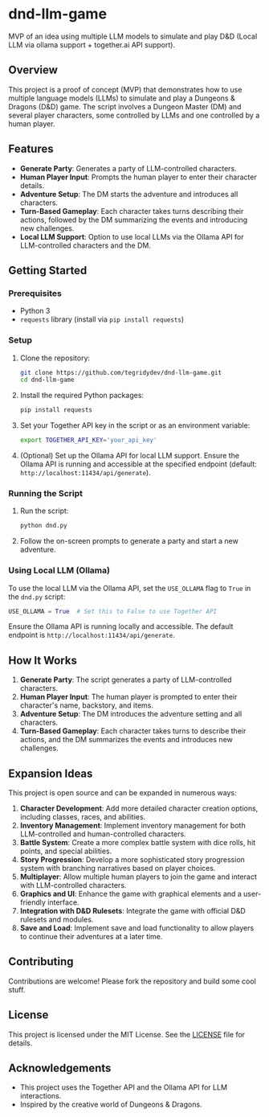 
# dnd-llm-game

MVP of an idea using multiple LLM models to simulate and play D&D (Local LLM via ollama support + together.ai API support).

## Overview

This project is a proof of concept (MVP) that demonstrates how to use multiple language models (LLMs) to simulate and play a Dungeons & Dragons (D&D) game. The script involves a Dungeon Master (DM) and several player characters, some controlled by LLMs and one controlled by a human player.

## Features

- **Generate Party**: Generates a party of LLM-controlled characters.
- **Human Player Input**: Prompts the human player to enter their character details.
- **Adventure Setup**: The DM starts the adventure and introduces all characters.
- **Turn-Based Gameplay**: Each character takes turns describing their actions, followed by the DM summarizing the events and introducing new challenges.
- **Local LLM Support**: Option to use local LLMs via the Ollama API for LLM-controlled characters and the DM.

## Getting Started

### Prerequisites

- Python 3
- `requests` library (install via `pip install requests`)

### Setup

1. Clone the repository:
    ```sh
    git clone https://github.com/tegridydev/dnd-llm-game.git
    cd dnd-llm-game
    ```

2. Install the required Python packages:
    ```sh
    pip install requests
    ```

3. Set your Together API key in the script or as an environment variable:
    ```sh
    export TOGETHER_API_KEY='your_api_key'
    ```

4. (Optional) Set up the Ollama API for local LLM support. Ensure the Ollama API is running and accessible at the specified endpoint (default: `http://localhost:11434/api/generate`).

### Running the Script

1. Run the script:
    ```sh
    python dnd.py
    ```

2. Follow the on-screen prompts to generate a party and start a new adventure.

### Using Local LLM (Ollama)

To use the local LLM via the Ollama API, set the `USE_OLLAMA` flag to `True` in the `dnd.py` script:
```python
USE_OLLAMA = True  # Set this to False to use Together API
```

Ensure the Ollama API is running locally and accessible. The default endpoint is `http://localhost:11434/api/generate`.

## How It Works

1. **Generate Party**: The script generates a party of LLM-controlled characters.
2. **Human Player Input**: The human player is prompted to enter their character's name, backstory, and items.
3. **Adventure Setup**: The DM introduces the adventure setting and all characters.
4. **Turn-Based Gameplay**: Each character takes turns to describe their actions, and the DM summarizes the events and introduces new challenges.

## Expansion Ideas

This project is open source and can be expanded in numerous ways:

1. **Character Development**: Add more detailed character creation options, including classes, races, and abilities.
2. **Inventory Management**: Implement inventory management for both LLM-controlled and human-controlled characters.
3. **Battle System**: Create a more complex battle system with dice rolls, hit points, and special abilities.
4. **Story Progression**: Develop a more sophisticated story progression system with branching narratives based on player choices.
5. **Multiplayer**: Allow multiple human players to join the game and interact with LLM-controlled characters.
6. **Graphics and UI**: Enhance the game with graphical elements and a user-friendly interface.
7. **Integration with D&D Rulesets**: Integrate the game with official D&D rulesets and modules.
8. **Save and Load**: Implement save and load functionality to allow players to continue their adventures at a later time.

## Contributing

Contributions are welcome! Please fork the repository and build some cool stuff.

## License

This project is licensed under the MIT License. See the [LICENSE](LICENSE) file for details.

## Acknowledgements

- This project uses the Together API and the Ollama API for LLM interactions.
- Inspired by the creative world of Dungeons & Dragons.
